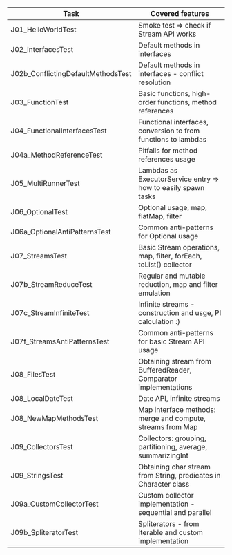 | Task                               | Covered features                                                  |
|------------------------------------|-------------------------------------------------------------------|
| J01_HelloWorldTest                 | Smoke test => check if Stream API works                           |
| J02_InterfacesTest                 | Default methods in interfaces                                     |
| J02b_ConflictingDefaultMethodsTest | Default methods in interfaces - conflict resolution               |
| J03_FunctionTest                   | Basic functions, high-order functions, method references          |
| J04_FunctionalInterfacesTest       | Functional interfaces, conversion to from functions to lambdas    |
| J04a_MethodReferenceTest           | Pitfalls for method references usage                              |
| J05_MultiRunnerTest                | Lambdas as ExecutorService entry => how to easily spawn tasks     |
| J06_OptionalTest                   | Optional usage, map, flatMap, filter                              |
| J06a_OptionalAntiPatternsTest      | Common anti-patterns for Optional usage                           |
| J07_StreamsTest                    | Basic Stream operations, map, filter, forEach, toList() collector |
| J07b_StreamReduceTest              | Regular and mutable reduction, map and filter emulation           |
| J07c_StreamInfiniteTest            | Infinite streams - construction and usge, PI calculation :)       |
| J07f_StreamsAntiPatternsTest       | Common anti-patterns for basic Stream API usage                   |
| J08_FilesTest                      | Obtaining stream from BufferedReader, Comparator implementations  |
| J08_LocalDateTest                  | Date API, infinite streams                                        |
| J08_NewMapMethodsTest              | Map interface methods: merge and compute, streams from Map        |
| J09_CollectorsTest                 | Collectors: grouping, partitioning, average, summarizingInt       |
| J09_StringsTest                    | Obtaining char stream from String, predicates in Character class  |
| J09a_CustomCollectorTest           | Custom collector implementation - sequential and parallel         |
| J09b_SpliteratorTest               | Spliterators - from Iterable and custom implementation            |



